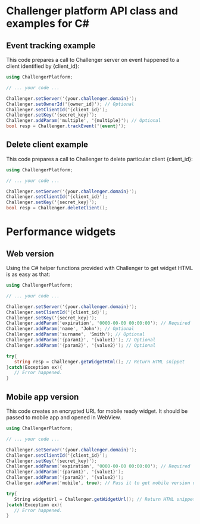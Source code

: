 Challenger platform API class and examples for C#
===

## Event tracking example

This code prepares a call to Challenger server on event happened to a client identified by {client_id}:

```C#
using ChallengerPlatform;

// ... your code ...

Challenger.setServer('{your.challenger.domain}');
Challenger.setOwnerId('{owner_id}'); // Optional
Challenger.setClientId('{client_id}');
Challenger.setKey('{secret_key}');
Challenger.addParam('multiple', '{multiple}'); // Optional
bool resp = Challenger.trackEvent('{event}');
```

## Delete client example

This code prepares a call to Challenger to delete particular client {client_id}:

```C#
using ChallengerPlatform;

// ... your code ...

Challenger.setServer('{your.challenger.domain}');
Challenger.setClientId('{client_id}');
Challenger.setKey('{secret_key}');
bool resp = Challenger.deleteClient();
```

# Performance widgets
## Web version

Using the C# helper functions provided with Challenger to get widget HTML is as easy as that:

```C#
using ChallengerPlatform;

// ... your code ...

Challenger.setServer('{your.challenger.domain}');
Challenger.setClientId('{client_id}');
Challenger.setKey('{secret_key}');
Challenger.addParam('expiration', '0000-00-00 00:00:00'); // Required
Challenger.addParam('name', 'John'); // Optional
Challenger.addParam('surname', 'Smith'); // Optional
Challenger.addParam('{param1}', '{value1}'); // Optional
Challenger.addParam('{param2}', '{value2}'); // Optional

try{
   string resp = Challenger.getWidgetHtml(); // Return HTML snippet
}catch(Exception ex){
   // Error happened.
}
```

## Mobile app version

This code creates an encrypted URL for mobile ready widget. It should be passed to mobile app and opened in WebView.

```C#
using ChallengerPlatform;

// ... your code ...

Challenger.setServer('{your.challenger.domain}');
Challenger.setClientId('{client_id}');
Challenger.setKey('{secret_key}');
Challenger.addParam('expiration', '0000-00-00 00:00:00'); // Required
Challenger.addParam('{param1}', '{value1}');
Challenger.addParam('{param2}', '{value2}');
Challenger.addParam('mobile', true); // Pass it to get mobile version of the widget

try{
   String widgetUrl = Challenger.getWidgetUrl(); // Return HTML snippet
}catch(Exception ex){
   // Error happened.
}
```

